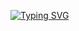 <a href="https://git.io/typing-svg"><img src="https://readme-typing-svg.demolab.com?font=Fira+Code&pause=1000&color=00F0F7&width=435&lines=Ol%C3%A1%2C+bem+vindo+ao+meu+Github%F0%9F%92%AB;Irei+lhe+contar+um+pouco+sobre+mim%F0%9F%99%8D%F0%9F%8F%BD;Meu+nome+%C3%A9+Felipe+Noberto%F0%9F%93%9D;Eu+sempre+fui+apaixonado+em+programa%C3%A7%C3%A3o;Come%C3%A7ei+com+10+anos+com+lua%F0%9F%A7%91%F0%9F%8F%BD%E2%80%8D%F0%9F%92%BB%F0%9F%94%B5" alt="Typing SVG" /></a>
